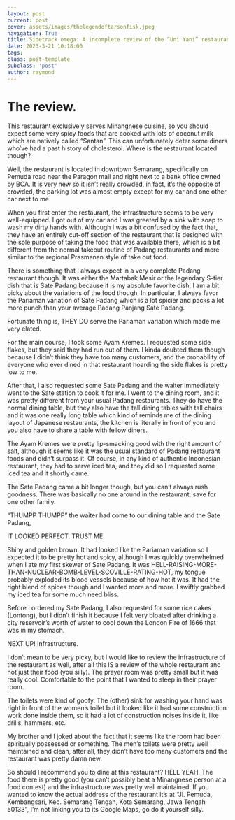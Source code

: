 ```yaml
---
layout: post
current: post
cover: assets/images/thelegendoftarsonfisk.jpeg
navigation: True
title: Sidetrack omega: A incomplete review of the “Uni Yani” restaurant in downtown Semarang.
date: 2023-3-21 10:18:00
tags:
class: post-template
subclass: 'post'
author: raymond
---
```


# The review.

This restaurant exclusively serves Minangnese cuisine, so you should expect some very spicy foods that are cooked with lots of coconut milk which are natively called “Santan”.
This can unfortunately deter some diners who’ve had a past history of cholesterol.
Where is the restaurant located though?

Well, the restaurant is located in downtown Semarang, specifically on Pemuda road near the Paragon mall and right next to a bank office owned by BCA.
It is very new so it isn’t really crowded, in fact, it’s the opposite of crowded, the parking lot was almost empty except for my car and one other car next to me.

When you first enter the restaurant, the infrastructure seems to be very well-equipped. I got out of my car and I was greeted by a sink with soap to wash my dirty hands with.
Although I was a bit confused by the fact that, they have an entirely cut-off section of the restaurant that is designed with the sole purpose of taking the food that was available there, which is a bit different from the normal takeout routine of Padang restaurants and more similar to the regional Prasmanan style of take out food.

There is something that I always expect in a very complete Padang restaurant though. It was either the Martabak Mesir or the legendary S-tier dish that is Sate Padang because it is my absolute favorite dish, I am a bit picky about the variations of the food though. In particular, I always favor the Pariaman variation of Sate Padang which is a lot spicier and packs a lot more punch than your average Padang Panjang Sate Padang. 

Fortunate thing is, THEY DO serve the Pariaman variation which made me very elated.

For the main course, I took some Ayam Kremes. I requested some side flakes, but they said they had run out of them. I kinda doubted them though because I didn’t think they have too many customers, and the probability of everyone who ever dined in that restaurant hoarding the side flakes is pretty low to me.

After that, I also requested some Sate Padang and the waiter immediately went to the Sate station to cook it for me. 
I went to the dining room, and it was pretty different from your usual Padang restaurants. 
They do have the normal dining table, but they also have the tall dining tables with tall chairs and it was one really long table which kind of reminds me of the dining layout of Japanese restaurants, the kitchen is literally in front of you and you also have to share a table with fellow diners.

The Ayam Kremes were pretty lip-smacking good with the right amount of salt, although it seems like it was the usual standard of Padang restaurant foods and didn’t surpass it.
Of course, in any kind of authentic Indonesian restaurant, they had to serve iced tea, and they did so I requested some iced tea and it shortly came.

The Sate Padang came a bit longer though, but you can’t always rush goodness. 
There was basically no one around in the restaurant, save for one other family. 

“THUMPP THUMPP” the waiter had come to our dining table and the Sate Padang,

IT LOOKED PERFECT. TRUST ME.

Shiny and golden brown. It had looked like the Pariaman variation so I expected it to be pretty hot and spicy, although I was quickly overwhelmed when I ate my first skewer of Sate Padang.
It was HELL-RAISING-MORE-THAN-NUCLEAR-BOMB-LEVEL-SCOVILLE-RATING-HOT, my tongue probably exploded its blood vessels because of how hot it was. It had the right blend of spices though and I wanted more and more.
I swiftly grabbed my iced tea for some much need bliss.

Before I ordered my Sate Padang, I also requested for some rice cakes (Lontong), but I didn’t finish it because I felt very bloated after drinking a city reservoir’s worth of water to cool down the London Fire of 1666 that was in my stomach.

NEXT UP! Infrastructure.

I don’t mean to be very picky, but I would like to review the infrastructure of the restaurant as well, after all this IS a review of the whole restaurant and not just their food (you silly).
The prayer room was pretty small but it was really cool. Comfortable to the point that I wanted to sleep in their prayer room.

The toilets were kind of goofy. 
The (other) sink for washing your hand was right in front of the women’s toilet but it looked like it had some construction work done inside them, so it had a lot of construction noises inside it, like drills, hammers, etc.

My brother and I joked about the fact that it seems like the room had been spiritually possessed or something. The men’s toilets were pretty well maintained and clean, after all, they didn’t have too many customers and the restaurant was pretty damn new.

So should I recommend you to dine at this restaurant? HELL YEAH. The food there is pretty good (you can’t possibly beat a Minangnese person at a food contest) and the infrastructure was pretty well maintained. If you wanted to know the actual address of the restaurant it’s at “Jl. Pemuda, Kembangsari, Kec. Semarang Tengah, Kota Semarang, Jawa Tengah 50133”, I’m not linking you to its Google Maps, go do it yourself silly.

